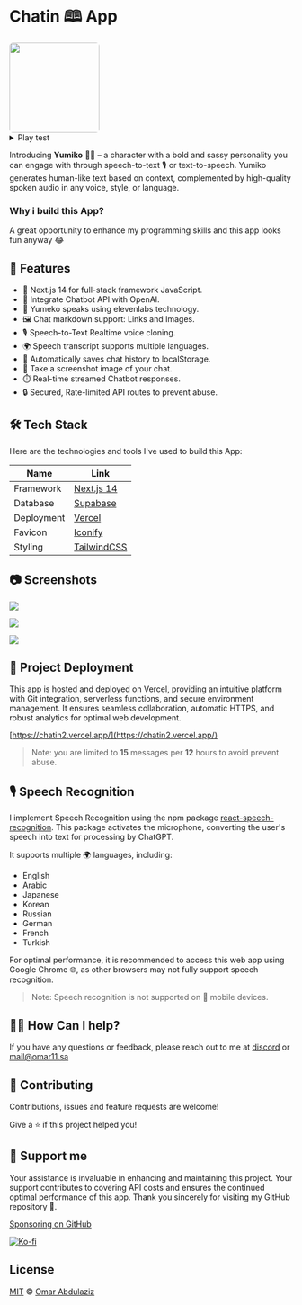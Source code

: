 # Chatin 🕮 App

<img src="public/icon-192x192.png" width="160px" style="border-radius: 6px" alt="">

<details> <summary> Play test </summary>

> **Yumiko** introduces herself in English and Arabic ..

<audio src="public/static/audio/identify.mp3" controls title="Title"></audio>

</details>

Introducing **Yumiko** 🤦🏻 – a character with a bold and sassy personality you can engage with through speech-to-text 🎙️ or text-to-speech. Yumiko generates human-like text based on context, complemented by high-quality spoken audio in any voice, style, or language.

### Why i build this App?

A great opportunity to enhance my programming skills and this app looks fun anyway 😂

## 🌌 Features

- 🚀 Next.js 14 for full-stack framework JavaScript.
- 🤖 Integrate Chatbot API with OpenAI.
- 👄 Yumeko speaks using elevenlabs technology.
- 🖼️ Chat markdown support: Links and Images.
- 🎙️ Speech-to-Text Realtime voice cloning.
- 🌍 Speech transcript supports multiple languages.
- 💾 Automatically saves chat history to localStorage.
- 📸 Take a screenshot image of your chat.
- ⏱️ Real-time streamed Chatbot responses.
- 🔒 Secured, Rate-limited API routes to prevent abuse.

## 🛠️ Tech Stack

Here are the technologies and tools I've used to build this App:

| Name       | Link                                         |
| ---------- | -------------------------------------------- |
| Framework  | [Next.js 14](https://nextjs.org/)            |
| Database   | [Supabase](https://supabase.com/)            |
| Deployment | [Vercel](https://vercel.com)                 |
| Favicon    | [Iconify](https://icon-sets.iconify.design/) |
| Styling    | [TailwindCSS](https://tailwindcss.com)       |

## 📷 Screenshots

![](public/static/images/github/Screenshot-1.png)

![](public/static/images/github/Screenshot-2.png)

![](public/static/images/github/chatin-gif.gif)

## 📡 Project Deployment

This app is hosted and deployed on Vercel, providing an intuitive platform with Git integration, serverless functions, and secure environment management. It ensures seamless collaboration, automatic HTTPS, and robust analytics for optimal web development.

[https://chatin2.vercel.app/](https://chatin2.vercel.app/)

> Note: you are limited to **15** messages per **12** hours to avoid prevent abuse.

## 🎙️ Speech Recognition

I implement Speech Recognition using the npm package [react-speech-recognition](https://www.npmjs.com/package/react-speech-recognition). This package activates the microphone, converting the user's speech into text for processing by ChatGPT.

It supports multiple 🌍 languages, including:

- English
- Arabic
- Japanese
- Korean
- Russian
- German
- French
- Turkish

For optimal performance, it is recommended to access this web app using Google Chrome 🌐, as other browsers may not fully support speech recognition.

> Note: Speech recognition is not supported on 📱 mobile devices.

## 💁🏻 How Can I help?

If you have any questions or feedback, please reach out to me at [discord](https://discordredirect.discordsafe.com/users/582305812903493663) or [mail@omar11.sa](mailto:mail@omar11.sa)

## 🤝 Contributing

Contributions, issues and feature requests are welcome!

Give a ⭐️ if this project helped you!

## 🤍 Support me

Your assistance is invaluable in enhancing and maintaining this project. Your support contributes to covering API costs and ensures the continued optimal performance of this app. Thank you sincerely for visiting my GitHub repository 💖.

[Sponsoring on GitHub](https://github.com/sponsors/omarx11)

<a href="https://ko-fi.com/omar11"><img src="https://ko-fi.com/img/githubbutton_sm.svg" alt="Ko-fi"></a>

## License

[MIT](https://github.com/omarx11/omar11.sa/blob/main/LICENSE) © [Omar Abdulaziz](https://omar11.sa/)
